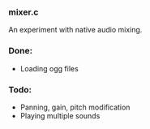 ### mixer.c

An experiment with native audio mixing.

### Done:

* Loading ogg files

### Todo:

* Panning, gain, pitch modification
* Playing multiple sounds
